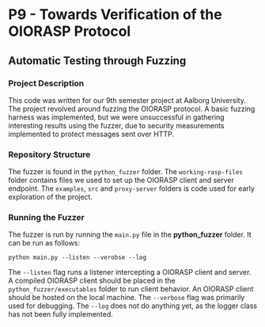 # P9 - Towards Verification of the OIORASP Protocol
## Automatic Testing through Fuzzing

### Project Description

This code was written for our 9th semester project at Aalborg University.
The project revolved around fuzzing the OIORASP protocol.
A basic fuzzing harness was implemented, but we were unsuccessful in gathering interesting results using the fuzzer, due to security measurements implemented to protect messages sent over HTTP.

### Repository Structure

The fuzzer is found in the `python_fuzzer` folder.
The `working-rasp-files` folder contains files we used to set up the OIORASP client and server endpoint.
The `examples`, `src` and `proxy-server` folders is code used for early exploration of the project.

### Running the Fuzzer

The fuzzer is run by running the `main.py` file in the **python_fuzzer** folder.
It can be run as follows:

```
python main.py --listen --verobse --log
```

The `--listen` flag runs a listener intercepting a OIORASP client and server.
A compiled OIORASP client should be placed in the `python_fuzzer/executables` folder to run client behavior.
An OIORASP client should be hosted on the local machine.
The `--verbose` flag was primarily used for debugging. 
The `--log` does not do anything yet, as the logger class has not been fully implemented.
